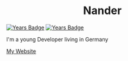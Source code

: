 <h1 align="center">Nander</h1>

[![Years Badge](https://badges.pufler.dev/years/rmcproductions?style=for-the-badge)](https://badges.pufler.dev)
[![Years Badge](https://badges.pufler.dev/repos/rmcproductions?style=for-the-badge)](https://badges.pufler.dev)

I'm a young Developer living in Germany  
  
[My Website](https://nander.dev)
